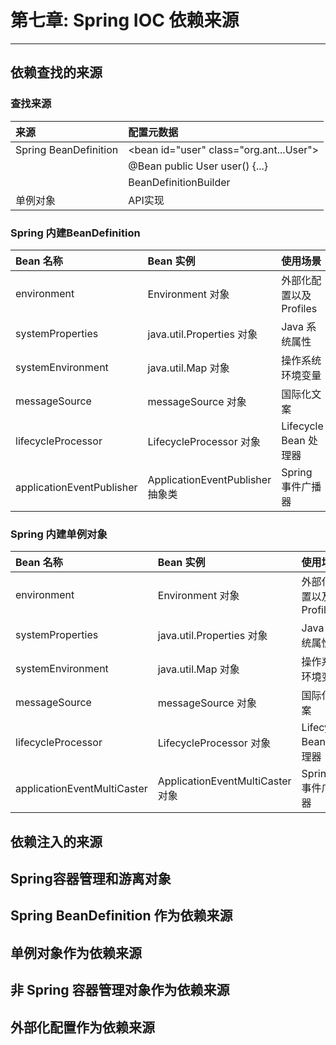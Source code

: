 # 第七章: Spring IOC 依赖来源
---
## 依赖查找的来源
### 查找来源
| 来源                    | 配置元数据                                    |
|:----------------------|:-----------------------------------------|
| Spring BeanDefinition | \<bean id="user" class="org.ant...User"> |
|                       | @Bean public User user() {...}           |
|                       | BeanDefinitionBuilder                    |
| 单例对象                  | API实现                                    |
### Spring 内建BeanDefinition
| Bean 名称                   | Bean 实例                       | 使用场景                |
|:--------------------------|:------------------------------|:--------------------|
| environment               | Environment 对象                | 外部化配置以及Profiles     |
| systemProperties          | java.util.Properties 对象       | Java 系统属性           |
| systemEnvironment         | java.util.Map 对象              | 操作系统环境变量            |
| messageSource             | messageSource 对象              | 国际化文案               |
| lifecycleProcessor        | LifecycleProcessor 对象         | Lifecycle Bean 处理器  |
| applicationEventPublisher | ApplicationEventPublisher 抽象类 | Spring 事件广播器        |
### Spring 内建单例对象
| Bean 名称            | Bean 实例                        | 使用场景            |
|:-------------------|:-------------------------------|:----------------|
| environment        | Environment 对象                 | 外部化配置以及Profiles |
| systemProperties   | java.util.Properties 对象        | Java 系统属性       |
| systemEnvironment  | java.util.Map 对象               | 操作系统环境变量       |
| messageSource      | messageSource 对象               | 国际化文案           |
| lifecycleProcessor | LifecycleProcessor 对象          | Lifecycle Bean 处理器 |
| applicationEventMultiCaster | ApplicationEventMultiCaster 对象 | Spring 事件广播器 |


## 依赖注入的来源

## Spring容器管理和游离对象

## Spring BeanDefinition 作为依赖来源

## 单例对象作为依赖来源

## 非 Spring 容器管理对象作为依赖来源

## 外部化配置作为依赖来源
